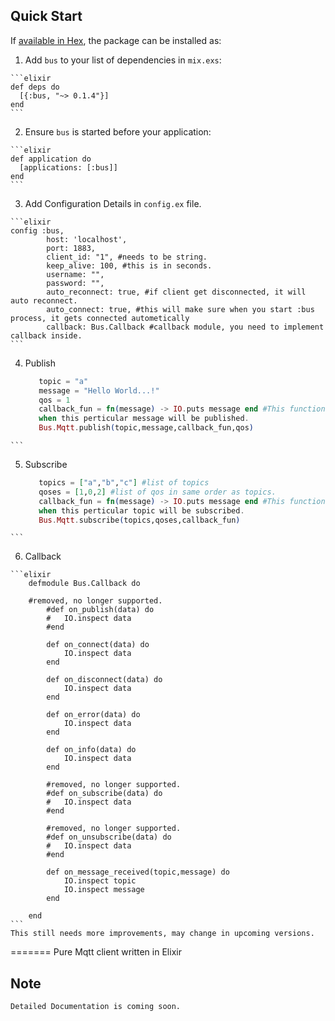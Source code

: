 ## Quick Start

If [available in Hex](https://hex.pm/packages/bus), the package can be installed as:

  1. Add `bus` to your list of dependencies in `mix.exs`:

    ```elixir
    def deps do
      [{:bus, "~> 0.1.4"}]
    end
    ```

  2. Ensure `bus` is started before your application:

    ```elixir
    def application do
      [applications: [:bus]]
    end
    ```
  3. Add Configuration Details in `config.ex` file.
    
    ```elixir
    config :bus, 
     		host: 'localhost',
     		port: 1883,
     		client_id: "1", #needs to be string.
     		keep_alive: 100, #this is in seconds.
     		username: "",
     		password: "",
     		auto_reconnect: true, #if client get disconnected, it will auto reconnect.
     		auto_connect: true, #this will make sure when you start :bus process, it gets connected autometically
     		callback: Bus.Callback #callback module, you need to implement callback inside.
    ```
  4. Publish 
 
     ```elixir
        topic = "a"
        message = "Hello World...!"
        qos = 1
        callback_fun = fn(message) -> IO.puts message end #This function will be called
        when this perticular message will be published.
        Bus.Mqtt.publish(topic,message,callback_fun,qos)
    ```
  5. Subscribe
  
     ```elixir
        topics = ["a","b","c"] #list of topics
        qoses = [1,0,2] #list of qos in same order as topics.
        callback_fun = fn(message) -> IO.puts message end #This function will be called
        when this perticular topic will be subscribed.
        Bus.Mqtt.subscribe(topics,qoses,callback_fun)
    ```
  6. Callback
    
    ```elixir
        defmodule Bus.Callback do
		
		#removed, no longer supported.
          	#def on_publish(data) do
          	#	IO.inspect data
          	#end
          
          	def on_connect(data) do
          		IO.inspect data
          	end
          	
          	def on_disconnect(data) do
          		IO.inspect data
          	end
          
          	def on_error(data) do
          		IO.inspect data
          	end
          	
          	def on_info(data) do
          		IO.inspect data
          	end
          	
          	#removed, no longer supported.
          	#def on_subscribe(data) do
          	#	IO.inspect data
          	#end
          
          	#removed, no longer supported.
          	#def on_unsubscribe(data) do
          	#	IO.inspect data
          	#end
          
          	def on_message_received(topic,message) do
          		IO.inspect topic
          		IO.inspect message
          	end
        
        end
    ```
    This still needs more improvements, may change in upcoming versions.
    
=======
Pure Mqtt client written in Elixir

## Note
    Detailed Documentation is coming soon. 
